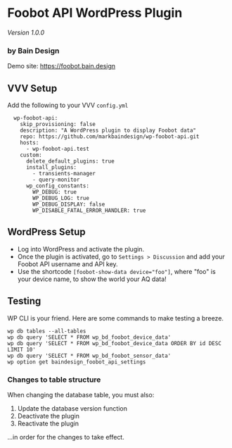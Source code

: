 # Foobot API WordPress Plugin
_Version 1.0.0_

### by Bain Design

Demo site: https://foobot.bain.design

## VVV Setup

Add the following to your VVV `config.yml` 

```
  wp-foobot-api:
    skip_provisioning: false
    description: "A WordPress plugin to display Foobot data"
    repo: https://github.com/markbaindesign/wp-foobot-api.git
    hosts:
      - wp-foobot-api.test
    custom:
      delete_default_plugins: true
      install_plugins:
        - transients-manager
        - query-monitor
      wp_config_constants:
        WP_DEBUG: true
        WP_DEBUG_LOG: true
        WP_DEBUG_DISPLAY: false
        WP_DISABLE_FATAL_ERROR_HANDLER: true
```

## WordPress Setup

* Log into WordPress and activate the plugin. 
* Once the plugin is activated, go to `Settings > Discussion` and add your Foobot API username and API key.
* Use the shortcode `[foobot-show-data device="foo"]`, where "foo" is your device name, to show the world your AQ data!

## Testing

WP CLI is your friend. Here are some commands to make testing a breeze.

```
wp db tables --all-tables
wp db query 'SELECT * FROM wp_bd_foobot_device_data'
wp db query 'SELECT * FROM wp_bd_foobot_device_data ORDER BY id DESC LIMIT 10'
wp db query 'SELECT * FROM wp_bd_foobot_sensor_data'
wp option get baindesign_foobot_api_settings
```

### Changes to table structure

When changing the database table, you must also:

1. Update the database version function
2. Deactivate the plugin
3. Reactivate the plugin

...in order for the changes to take effect.